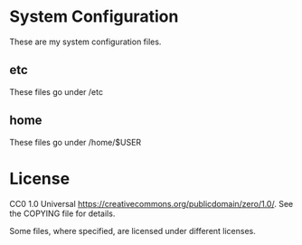 # System Configuration

These are my system configuration files.

## etc
These files go under /etc

## home
These files go under /home/$USER

# License
CC0 1.0 Universal <https://creativecommons.org/publicdomain/zero/1.0/>.
See the COPYING file for details.

Some files, where specified, are licensed under different
licenses.
